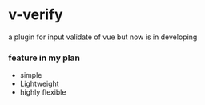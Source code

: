 # v-verify

a plugin for input validate of vue but now is in developing

### feature in my plan
 - simple
 - Lightweight
 - highly flexible